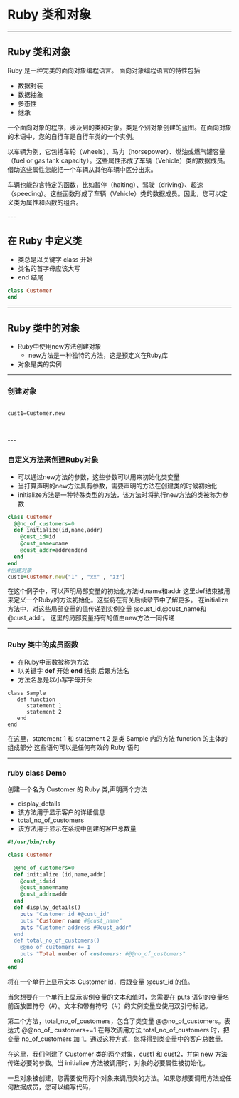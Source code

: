 # Ruby 类和对象

---
## Ruby 类和对象


Ruby 是一种完美的面向对象编程语言。
面向对象编程语言的特性包括

- 数据封装
- 数据抽象
- 多态性
- 继承


<aside class="notes">
一个面向对象的程序，涉及到的类和对象。类是个别对象创建的蓝图。在面向对象的术语中，您的自行车是自行车类的一个实例。

以车辆为例，它包括车轮（wheels）、马力（horsepower）、燃油或燃气罐容量（fuel or gas tank capacity）。这些属性形成了车辆（Vehicle）类的数据成员。借助这些属性您能把一个车辆从其他车辆中区分出来。

车辆也能包含特定的函数，比如暂停（halting）、驾驶（driving）、超速（speeding）。这些函数形成了车辆（Vehicle）类的数据成员。因此，您可以定义类为属性和函数的组合。
</aside>
---

## 在 Ruby 中定义类

- 类总是以关键字 class 开始
- 类名的首字母应该大写
- end 结尾

```ruby 
class Customer
end
```



---

## Ruby 类中的对象
- Ruby中使用new方法创建对象
  - new方法是一种独特的方法，这是预定义在Ruby库
- 对象是类的实例
---

### 创建对象
<div class="fragment fade-in-then-out">
  <pre>
    <code class="hljs" data-trim data-line-numbers="4,8-11">
cust1=Customer.new
    </code>
  </pre>
</div>
---

### 自定义方法来创建Ruby对象
- 可以通过new方法的参数，这些参数可以用来初始化类变量
- 当打算声明的new方法具有参数，需要声明的方法在创建类的时候初始化
- initialize方法是一种特殊类型的方法，该方法时将执行new方法的类被称为参数



```ruby
class Customer
  @@no_of_customers=0
  def initialize(id,name,addr)
    @cust_id=id
    @cust_name=name
    @cust_addr=addrendend
  end
end
#创建对象
cust1=Customer.new("1" , "xx" , "zz")
```


<aside class="notes">
  在这个例子中，可以声明局部变量的初始化方法id,name和addr
这里def结束被用来定义一个Ruby的方法初始化。这些将在有关后续章节中了解更多。
在initialize方法中，对这些局部变量的值传递到实例变量
@cust_id,@cust_name和@cust_addr。
这里的局部变量持有的值由new方法一同传递

</aside>


---

### Ruby 类中的成员函数

- 在Ruby中函数被称为方法
- 以关键字 __def__ 开始 __end__ 结束 后跟方法名
- 方法名总是以小写字母开头




```
class Sample
   def function
      statement 1
      statement 2
   end
end

```


<aside class="notes">
在这里，statement 1 和 statement 2 是类 Sample 内的方法 function 的主体的组成部分
这些语句可以是任何有效的 Ruby 语句
</aside> 



--- 

### ruby class Demo

  创建一个名为 Customer 的 Ruby 类,声明两个方法

- display_details
 - 该方法用于显示客户的详细信息
- total_no_of_customers
 - 该方法用于显示在系统中创建的客户总数量



```ruby
#!/usr/bin/ruby

class Customer

  @@no_of_customers=0
  def initialize (id,name,addr)
    @cust_id=id
    @cust_name=name
    @cust_addr=addr
  end
  def display_details()
    puts "Customer id #@cust_id"
    puts "Customer name #@cust_name"
    puts "Customer address #@cust_addr"
  end
  def total_no_of_customers()
    @@no_of_customers += 1
    puts "Total number of customers: #@@no_of_customers"
  end
end

```

<aside class="notes">
<p>将在一个单行上显示文本 Customer id，后跟变量 @cust_id 的值。</p>

<p>当您想要在一个单行上显示实例变量的文本和值时，您需要在 puts 语句的变量名前面放置符号（#）。文本和带有符号（#）的实例变量应使用双引号标记。</p>

<p>第二个方法，total_no_of_customers，包含了类变量 @@no_of_customers。表达式 @@no_of_ customers+=1 在每次调用方法 total_no_of_customers 时，把变量 no_of_customers 加 1。通过这种方式，您将得到类变量中的客户总数量。</p>
<p>在这里，我们创建了 Customer 类的两个对象，cust1 和 cust2，并向 new 方法传递必要的参数。当 initialize 方法被调用时，对象的必要属性被初始化。</p>

<p>一旦对象被创建，您需要使用两个对象来调用类的方法。如果您想要调用方法或任何数据成员，您可以编写代码，</p>
</aside> 



